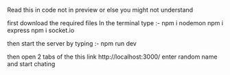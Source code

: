 Read this in code not in preview or else you might not understand

first download the required files 
In the terminal type :- 
npm i nodemon
npm i express
npm i socket.io

then start the server by typing :- npm run dev

then open 2 tabs of the this link http://localhost:3000/
enter random name and start chating
